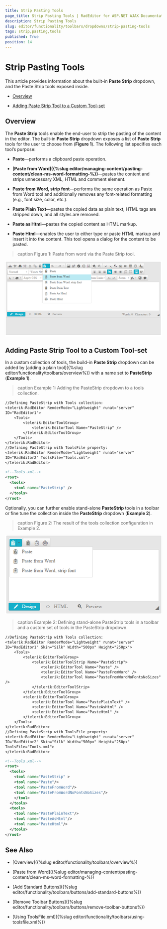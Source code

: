 ```yaml
---
title: Strip Pasting Tools
page_title: Strip Pasting Tools | RadEditor for ASP.NET AJAX Documentation
description: Strip Pasting Tools
slug: editor/functionality/toolbars/dropdowns/strip-pasting-tools
tags: strip,pasting,tools
published: True
position: 14
---
```


# Strip Pasting Tools

This article provides information about the built-in **Paste Strip** dropdown, and the Paste Strip tools exposed inside.

* [Overview](#overview)

* [Adding Paste Strip Tool to a Custom Tool-set](#adding-paste-strip-tool-to-a-custom-tool-set)

## Overview

The **Paste Strip** tools enable the end-user to strip the pasting of the content in the editor. The built-in **Paste Strip** dropdown exposes a list of **Paste Strip** tools for the user to choose from (**Figure 1**). The following list specifies each tool’s purpose:

* **Paste**—performs a clipboard paste operation.

* **[Paste from Word]({%slug editor/managing-content/pasting-content/clean-ms-word-formatting-%})**—pastes the content and strips unnecessary XML, HTML and comment element.

* **Paste from Word, strip font**—performs the same operation as Paste from Word tool and additionally removes any font-related formatting (e.g., font size, color, etc.).

* **Paste Plain Text**—pastes the copied data as plain text, HTML tags are stripped down, and all styles are removed.

* **Paste as Html**—pastes the copied content as HTML markup.

* **Paste Html**—enables the user to either type or paste HTML markup and insert it into the content. This tool opens a dialog for the content to be pasted.

>caption Figure 1: Paste from word via the Paste Strip tool.

![editor-paste-strip](images/editor-paste-strip.png)

## Adding Paste Strip Tool to a Custom Tool-set

In a custom collection of tools, the build-in **Paste Strip** dropdown can be added by [adding a plain tool]({%slug editor/functionality/toolbars/overview%}) with a name set to	**PasteStrip** (**Example 1**).

>caption Example 1: Adding the PasteStrip dropdown to a tools collection.

````ASP.NET
//Defining PasteStrip with Tools collection:
<telerik:RadEditor RenderMode="Lightweight" runat="server" ID="RadEditor1">
	<Tools>
		<telerik:EditorToolGroup>
			<telerik:EditorTool Name="PasteStrip" />
		</telerik:EditorToolGroup>
	</Tools>
</telerik:RadEditor>
//Defining PasteStrip with ToolsFile property:
<telerik:RadEditor RenderMode="Lightweight" runat="server" ID="RadEditor2" ToolsFile="Tools.xml">
</telerik:RadEditor>
````
````XML
<!--Tools.xml-->
<root>
  <tools>
	<tool name="PasteStrip" />
  </tools>
</root>
````

Optionally, you can further enable stand-alone **PasteStrip** tools in a toolbar or fine tune the collection inside the **PasteStrip** dropdown (**Example 2**).

>caption Figure 2: The result of the tools collection configuration in Example 2.

![custom-paste-strip-tools-collection](images/custom-paste-strip-tools-collection.png)

>caption Example 2: Defining stand-alone PasteStrip tools in a toolbar and a custom set of tools in the PasteStrip dropdown.

````ASP.NET
//Defining PasteStrip with Tools collection:
<telerik:RadEditor RenderMode="Lightweight" runat="server" ID="RadEditor1" Skin="Silk" Width="500px" Height="250px">
	<Tools>
		<telerik:EditorToolGroup>
			<telerik:EditorToolStrip Name="PasteStrip">
				<telerik:EditorTool Name="Paste" />
				<telerik:EditorTool Name="PasteFromWord" />
				<telerik:EditorTool Name="PasteFromWordNoFontsNoSizes" />
			</telerik:EditorToolStrip>
		</telerik:EditorToolGroup>
		<telerik:EditorToolGroup>
			<telerik:EditorTool Name="PastePlainText" />
			<telerik:EditorTool Name="PasteAsHtml" />
			<telerik:EditorTool Name="PasteHtml" />
		</telerik:EditorToolGroup>
	</Tools>
</telerik:RadEditor>
//Defining PasteStrip with ToolsFile property:
<telerik:RadEditor RenderMode="Lightweight" runat="server" ID="RadEditor2" Skin="Silk" Width="500px" Height="250px" ToolsFile="Tools.xml">
</telerik:RadEditor>
````
````XML
<!--Tools.xml-->
<root>
  <tools>
	<tool name="PasteStrip" >
	<tool name="Paste"/>
	<tool name="PasteFromWord"/>
	<tool name="PasteFromWordNoFontsNoSizes"/>
	</tool>
  </tools>
  <tools>
	<tool name="PastePlainText"/>
	<tool name="PasteAsHtml"/>
	<tool name="PasteHtml"/>
  </tools>
</root>	
````

## See Also

 * [Overview]({%slug editor/functionality/toolbars/overview%})
 
 * [Paste from Word]({%slug editor/managing-content/pasting-content/clean-ms-word-formatting-%})

 * [Add Standard Buttons]({%slug editor/functionality/toolbars/buttons/add-standard-buttons%})

 * [Remove Toolbar Buttons]({%slug editor/functionality/toolbars/buttons/remove-toolbar-buttons%})

 * [Using ToolsFile.xml]({%slug editor/functionality/toolbars/using-toolsfile.xml%})
